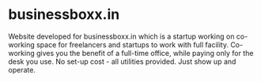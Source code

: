 # businessboxx.in
Website developed for businessboxx.in which is a startup working on co-working space for freelancers and startups to work with full facility. Co-working gives you the benefit of a full-time office, while paying only for the desk you use. No set-up cost - all utilities provided. Just show up and operate.
